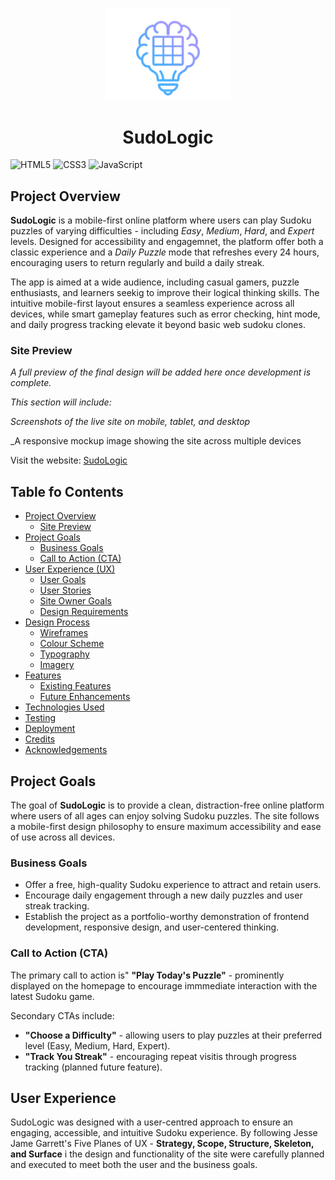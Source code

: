<p align="center">
  <img src="docs/icon-only-logo.png" alt="SudoLogic Logo" width="200">
</p>

<h1 align="center">SudoLogic</h1>

![HTML5](https://img.shields.io/badge/HTML5-E34F26?style=for-the-badge&logo=html5&logoColor=white)
![CSS3](https://img.shields.io/badge/CSS3-1572B6?style=for-the-badge&logo=css3&logoColor=white)
![JavaScript](https://img.shields.io/badge/JavaScript-F7DF1E?style=for-the-badge&logo=javascript&logoColor=black)

## Project Overview
**SudoLogic** is a mobile-first online platform where users can play Sudoku puzzles of varying difficulties - including *Easy*, *Medium*, *Hard*, and *Expert* levels. Designed for accessibility and engagemnet, the platform offer both a classic experience and a *Daily Puzzle* mode that refreshes every 24 hours, encouraging users to return regularly and build a daily streak.

The app is aimed at a wide audience, including casual gamers, puzzle enthusiasts, and learners seekig to improve their logical thinking skills. The intuitive mobile-first layout ensures a seamless experience across all devices, while smart gameplay features such as error checking, hint mode, and daily progress tracking elevate it beyond basic web sudoku clones.

### Site Preview
_A full preview of the final design will be added here once development is complete._

_This section will include:_

_Screenshots of the live site on mobile, tablet, and desktop_

_A responsive mockup image showing the site across multiple devices

Visit the website: [SudoLogic]()

## Table fo Contents
- [Project Overview](#project-overview)
  - [Site Preview](#site-preview)
- [Project Goals](#project-goals)
  - [Business Goals](#business-goals)
  - [Call to Action (CTA)](#call-to-action-cta)
- [User Experience (UX)](#)
  - [User Goals](#)
  - [User Stories](#)
  - [Site Owner Goals](#)
  - [Design Requirements](#)
- [Design Process](#)
  - [Wireframes](#)
  - [Colour Scheme](#)
  - [Typography](#)
  - [Imagery](#)
- [Features](#)
  - [Existing Features](#)
  - [Future Enhancements](#)
- [Technologies Used](#)
- [Testing](#)
- [Deployment](#)
- [Credits](#)
- [Acknowledgements](#)

## Project Goals
The goal of **SudoLogic** is to provide a clean, distraction-free online platform where users of all ages can enjoy solving Sudoku puzzles. The site follows a mobile-first design philosophy to ensure maximum accessibility and ease of use across all devices.

### Business Goals
- Offer a free, high-quality Sudoku experience to attract and retain users.
- Encourage daily engagement through a new daily puzzles and user streak tracking.
- Establish the project as a portfolio-worthy demonstration of frontend development, responsive design, and user-centered thinking.

### Call to Action (CTA)
The primary call to action is" 
**"Play Today's Puzzle"** - prominently displayed on the homepage to encourage immmediate interaction with the latest Sudoku game.

Secondary CTAs include:
- **"Choose a Difficulty"** - allowing users to play puzzles at their preferred level (Easy, Medium, Hard, Expert).
- **"Track You Streak"** - encouraging repeat visitis through progress tracking (planned future feature).

## User Experience
SudoLogic was designed with a user-centred approach to ensure an engaging, accessible, and intuitive Sudoku experience. By following Jesse Jame Garrett's Five Planes of UX - **Strategy, Scope, Structure, Skeleton, and Surface** i the design and functionality of the site were carefully planned and executed to meet both the user and the business goals.